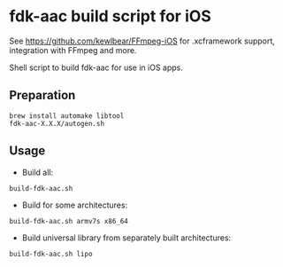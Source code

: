 # fdk-aac build script for iOS

See https://github.com/kewlbear/FFmpeg-iOS for .xcframework support, integration with FFmpeg and more.

Shell script to build fdk-aac for use in iOS apps.

## Preparation

```
brew install automake libtool
fdk-aac-X.X.X/autogen.sh
```

## Usage

* Build all:

```
build-fdk-aac.sh
```

* Build for some architectures:

```
build-fdk-aac.sh armv7s x86_64
```

* Build universal library from separately built architectures:

```
build-fdk-aac.sh lipo
```

